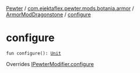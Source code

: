 [Pewter](../../index.md) / [com.ejektaflex.pewter.mods.botania.armor](../index.md) / [ArmorModDragonstone](index.md) / [configure](./configure.md)

# configure

`fun configure(): `[`Unit`](https://kotlinlang.org/api/latest/jvm/stdlib/kotlin/-unit/index.html)

Overrides [IPewterModifier.configure](../../com.ejektaflex.pewter.api.core.modifiers/-i-pewter-modifier/configure.md)

